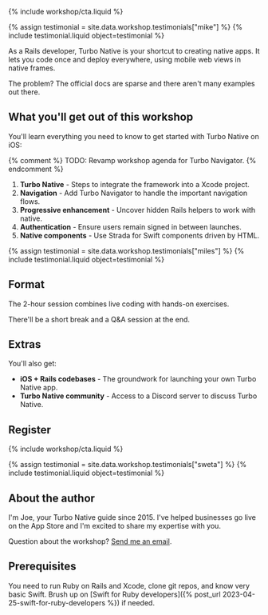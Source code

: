 {% include workshop/cta.liquid %}

{% assign testimonial = site.data.workshop.testimonials["mike"] %}
{% include testimonial.liquid object=testimonial %}

As a Rails developer, Turbo Native is your shortcut to creating native apps. It lets you code once and deploy everywhere, using mobile web views in native frames.

The problem? The official docs are sparse and there aren't many examples out there.

## What you'll get out of this workshop

You'll learn everything you need to know to get started with Turbo Native on iOS:

{% comment %} TODO: Revamp workshop agenda for Turbo Navigator. {% endcomment %}

1. **Turbo Native** - Steps to integrate the framework into a Xcode project.
1. **Navigation** - Add Turbo Navigator to handle the important navigation flows.
1. **Progressive enhancement** - Uncover hidden Rails helpers to work with native.
1. **Authentication** - Ensure users remain signed in between launches.
1. **Native components** - Use Strada for Swift components driven by HTML.

{% assign testimonial = site.data.workshop.testimonials["miles"] %}
{% include testimonial.liquid object=testimonial %}

## Format

The 2-hour session combines live coding with hands-on exercises.

There'll be a short break and a Q&A session at the end.

## Extras

You'll also get:

* **iOS + Rails codebases** - The groundwork for launching your own Turbo Native app.
* **Turbo Native community** - Access to a Discord server to discuss Turbo Native.

## Register

{% include workshop/cta.liquid %}

{% assign testimonial = site.data.workshop.testimonials["sweta"] %}
{% include testimonial.liquid object=testimonial %}

## About the author

I'm Joe, your Turbo Native guide since 2015. I've helped businesses go live on the App Store and I'm excited to share my expertise with you.

Question about the workshop? [Send me an email](mailto:joe@masilotti.com).

## Prerequisites

You need to run Ruby on Rails and Xcode, clone git repos, and know very basic Swift. Brush up on [Swift for Ruby developers]({% post_url 2023-04-25-swift-for-ruby-developers %}) if needed.

